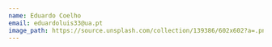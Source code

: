 ```yaml
---
name: Eduardo Coelho
email: eduardoluis33@ua.pt
image_path: https://source.unsplash.com/collection/139386/602x602?a=.png
---
```

